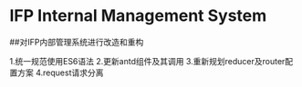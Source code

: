 # IFP Internal Management System

##对IFP内部管理系统进行改造和重构

1.统一规范使用ES6语法
2.更新antd组件及其调用
3.重新规划reducer及router配置方案
4.request请求分离